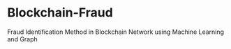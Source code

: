 # Blockchain-Fraud
Fraud Identification Method in Blockchain Network using Machine Learning and Graph

